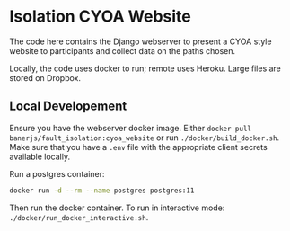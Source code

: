 # Isolation CYOA Website

The code here contains the Django webserver to present a CYOA style website to participants and collect data on the paths chosen.

Locally, the code uses docker to run; remote uses Heroku. Large files are stored on Dropbox.

## Local Developement

Ensure you have the webserver docker image. Either `docker pull banerjs/fault_isolation:cyoa_website` or run `./docker/build_docker.sh`. Make sure that you have a `.env` file with the appropriate client secrets available locally.

Run a postgres container:

```bash
docker run -d --rm --name postgres postgres:11
```

Then run the docker container. To run in interactive mode: `./docker/run_docker_interactive.sh`.

